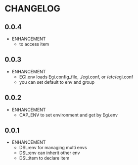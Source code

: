 # CHANGELOG

## 0.0.4
* ENHANCEMENT
    * [](name) to access item

## 0.0.3
* ENHANCEMENT
    * EGI.env loads Egi.config_file, ./egi.conf, or /etc/egi.conf
    * you can set default to env and group

## 0.0.2
* ENHANCEMENT
    * CAP_ENV to set environment and get by Egi.env

## 0.0.1
* ENHANCEMENT
    * DSL:env for managing multi envs
    * DSL:env can inherit other env
    * DSL:item to declare item